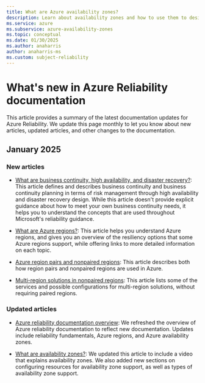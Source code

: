 ```yaml
---
title: What are Azure availability zones?
description: Learn about availability zones and how to use them to design resilient solutions.
ms.service: azure
ms.subservice: azure-availability-zones
ms.topic: conceptual
ms.date: 01/30/2025
ms.author: anaharris
author: anaharris-ms
ms.custom: subject-reliability
---
```


# What's new in Azure Reliability documentation


This article provides a summary of the latest documentation updates for Azure Reliability. We update this page monthly to let you know about new articles, updated articles, and other changes to the documentation.

## January 2025

### New articles

- [What are business continuity, high availability, and disaster recovery?](./concept-business-continuity-high-availability-disaster-recovery.md): 
This article defines and describes business continuity and business continuity planning in terms of risk management through high availability and disaster recovery design. While this article doesn't provide explicit guidance about how to meet your own business continuity needs, it helps you to understand the concepts that are used throughout Microsoft's reliability guidance.

- [What are Azure regions?](./regions-overview.md): This article helps you understand Azure regions, and gives you an overview of the resiliency options that some Azure regions support, while offering links to more detailed information on each topic.

- [Azure region pairs and nonpaired regions](./regions-overview.md): This article describes both how region pairs and nonpaired regions are used in Azure.

- [Multi-region solutions in nonpaired regions](./regions-multi-region-nonpaired.md): This article lists some of the services and possible configurations for multi-region solutions, without requiring paired regions.
 
### Updated articles

- [Azure reliability documentation overview](./overview.md): We refreshed the overview of Azure reliability documentation to reflect new documentation. Updates include reliability fundamentals, Azure regions, and Azure availability zones.

- [What are availability zones?](./availability-zones-overview.md): We updated this article to include a video that explains availability zones. We also added new sections on configuring resources for availability zone support, as well as types of availability zone support.

<!-- docutune:ignoreNextStep -->
